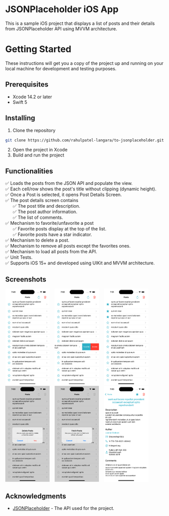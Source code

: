 # JSONPlaceholder iOS App

This is a sample iOS project that displays a list of posts and their details from JSONPlaceholder API using MVVM architecture.


# Getting Started

These instructions will get you a copy of the project up and running on your local machine for development and testing purposes.

## Prerequisites

- Xcode 14.2 or later
- Swift 5

## Installing

1. Clone the repository
```bash
git clone https://github.com/rahulpatel-langara/to-jsonplaceholder.git
```
2. Open the project in Xcode
3. Build and run the project

## Functionalities

✅ Loads the posts from the JSON API and populate the view.  
✅ Each cell/row shows the post's title without clipping (dynamic height).  
✅ Once a Post is selected, it opens Post Details Screen.  
✅ The post details screen contains 	  
	&nbsp;&nbsp;&nbsp;&nbsp;&nbsp;&nbsp;✅ The post title and description.  	  
	&nbsp;&nbsp;&nbsp;&nbsp;&nbsp;&nbsp;✅ The post author information.  	  
	&nbsp;&nbsp;&nbsp;&nbsp;&nbsp;&nbsp;✅ The list of comments.  
✅ Mechanism to favorite/unfavorite a post  	  
	&nbsp;&nbsp;&nbsp;&nbsp;&nbsp;&nbsp;✅ Favorite posts display at the top of the list.  
	&nbsp;&nbsp;&nbsp;&nbsp;&nbsp;&nbsp;✅ Favorite posts have a star indicator.  
✅ Mechanism to delete a post.  
✅ Mechanism to remove all posts except the favorites ones.  
✅ Mechanism to load all posts from the API.  
✅ Unit Tests.  
✅ Supports iOS 15+ and developed using UIKit and MVVM architecture.  

## Screenshots
<img src="Screenshots/01.png" width="140" title="">&nbsp;&nbsp;&nbsp;
  <img src="Screenshots/02.png" width="140" title="">&nbsp;&nbsp;&nbsp;
  <img src="Screenshots/03.png" width="140" title="">&nbsp;&nbsp;&nbsp;
  <img src="Screenshots/04.png" width="140" title="">&nbsp;&nbsp;&nbsp;
  <img src="Screenshots/05.png" width="140" title="">&nbsp;&nbsp;&nbsp;
  <img src="Screenshots/06.png" width="140" title="">


## Acknowledgments

-   [JSONPlaceholder](https://jsonplaceholder.typicode.com/) - The API used for the project.
